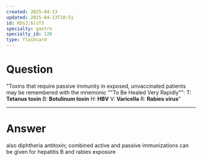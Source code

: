 ```yaml
---
created: 2025-04-13
updated: 2025-04-13T10:51
id: KDsJ;6)zY3
specialty: gastro
specialty_id: 128
type: flashcard
---
```


# Question
"Toxins that require passive immunity in exposed, unvaccinated patients may be remembered with the mnemonic ""To Be Healed Very Rapidly"":    T: **Tetanus toxin** B: **Botulinum toxin** H: **HBV** V: **Varicella** R: **Rabies virus**"

---

# Answer
also diphtheria antitoxin; combined active and passive immunizations can be given for hepatitis B and rabies exposure